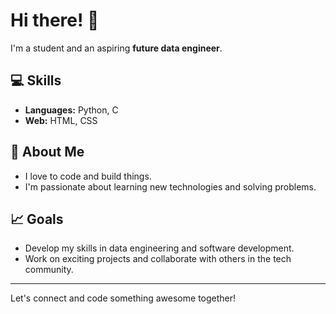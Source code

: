 # Hi there! 👋

I'm a student and an aspiring **future data engineer**.

## 💻 Skills
- **Languages:** Python, C
- **Web:** HTML, CSS

## 🚀 About Me
- I love to code and build things.
- I'm passionate about learning new technologies and solving problems.

## 📈 Goals
- Develop my skills in data engineering and software development.
- Work on exciting projects and collaborate with others in the tech community.

---

Let's connect and code something awesome together!